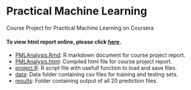 Practical Machine Learning
=============================

Course Project for Practical Machine Learning on Coursera

#### To view html report online, please click [here](http://isuruceanu.github.io/PMLAnalysis.html).         

* [PMLAnalysis.Rmd](./PMLAnalysis.Rmd): R markdown document for course project report.        
* [PMLAnalysis.html](./PMLAnalysis.html): Compiled html file for course project report.   
* [project.R](./project.R): R script file with usefull function to load and save files.        
* [data](./data): Data folder containing csv files for training and testing sets.        
* [results](./results): Folder containing output of all 20 prediction files. 
